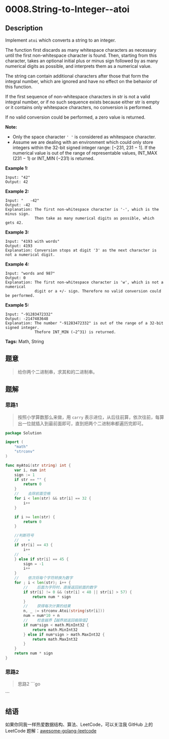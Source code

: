 # 0008.String-to-Integer--atoi

## Description

Implement `atoi` which converts a string to an integer.

The function first discards as many whitespace characters as necessary until the first non-whitespace character is found. Then, starting from this character, takes an optional initial plus or minus sign followed by as many numerical digits as possible, and interprets them as a numerical value.

The string can contain additional characters after those that form the integral number, which are ignored and have no effect on the behavior of this function.

If the first sequence of non-whitespace characters in str is not a valid integral number, or if no such sequence exists because either str is empty or it contains only whitespace characters, no conversion is performed.

If no valid conversion could be performed, a zero value is returned.

**Note:**

* Only the space character `' '` is considered as whitespace character.
* Assume we are dealing with an environment which could only store integers within the 32-bit signed integer range: \[−231,  231 − 1\]. If the numerical value is out of the range of representable values, INT\_MAX \(231 − 1\) or INT\_MIN \(−231\) is returned.

**Example 1:**

```text
Input: "42"
Output: 42
```

**Example 2:**

```text
Input: "   -42"
Output: -42
Explanation: The first non-whitespace character is '-', which is the minus sign.
             Then take as many numerical digits as possible, which gets 42.
```

**Example 3:**

```text
Input: "4193 with words"
Output: 4193
Explanation: Conversion stops at digit '3' as the next character is not a numerical digit.
```

**Example 4:**

```text
Input: "words and 987"
Output: 0
Explanation: The first non-whitespace character is 'w', which is not a numerical 
             digit or a +/- sign. Therefore no valid conversion could be performed.
```

**Example 5:**

```text
Input: "-91283472332"
Output: -2147483648
Explanation: The number "-91283472332" is out of the range of a 32-bit signed integer.
             Thefore INT_MIN (−2^31) is returned.
```

**Tags:** Math, String

## 题意

> 给你两个二进制串，求其和的二进制串。

## 题解

### 思路1

> 按照小学算数那么来做，用 `carry` 表示进位，从后往前算，依次往前，每算出一位就插入到最前面即可，直到把两个二进制串都遍历完即可。

```go
package Solution

import (
    "math"
    "strconv"
)

func myAtoi(str string) int {
    var i, num int
    sign := 1
    if str == "" {
        return 0
    }
    //    去除前面空格
    for i < len(str) && str[i] == 32 {
        i++
    }

    if i >= len(str) {
        return 0
    }

    //判断符号
    //    +
    if str[i] == 43 {
        i++
    //    -
    } else if str[i] == 45 {
        sign = -1
        i++
    }
    //    依次将每个字符转换为数字
    for ; i < len(str); i++ {
        //    后面为字符时，直接返回前面的数字
        if str[i] != 0 && (str[i] < 48 || str[i] > 57) {
            return num * sign
        }
        //    获得每次计算的结果
        n, _ := strconv.Atoi(string(str[i]))
        num = num*10 + n
        //    检查越界【越界就返回极限值】
        if num*sign < math.MinInt32 {
            return math.MinInt32
        } else if num*sign > math.MaxInt32 {
            return math.MaxInt32
        }
    }
    return num * sign
}
```

### 思路2

> 思路2 \`\`\`go

\`\`\`

## 结语

如果你同我一样热爱数据结构、算法、LeetCode，可以关注我 GitHub 上的 LeetCode 题解：[awesome-golang-leetcode](https://github.com/kylesliu/awesome-golang-algorithm)

